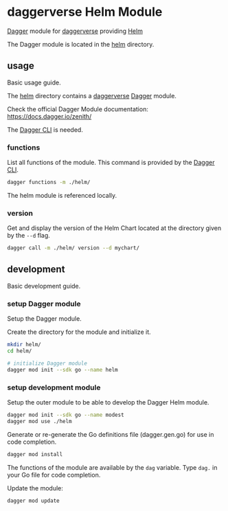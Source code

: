 # daggerverse Helm Module

[Dagger](https://dagger.io/) module for [daggerverse](https://daggerverse.dev/) providing [Helm](https://helm.sh/)

The Dagger module is located in the [helm](./helm/) directory.

## usage

Basic usage guide.

The [helm](./helm/) directory contains a [daggerverse](https://daggerverse.dev/) [Dagger](https://dagger.io/) module.

Check the official Dagger Module documentation: https://docs.dagger.io/zenith/

The [Dagger CLI](https://docs.dagger.io/cli) is needed.

### functions

List all functions of the module. This command is provided by the [Dagger CLI](https://docs.dagger.io/cli). 

```bash
dagger functions -m ./helm/
```

The helm module is referenced locally.

### version

Get and display the version of the Helm Chart located at the directory given by the `--d` flag.

```bash
dagger call -m ./helm/ version --d mychart/
```

## development

Basic development guide.

### setup Dagger module

Setup the Dagger module.

Create the directory for the module and initialize it.

```bash
mkdir helm/
cd helm/

# initialize Dagger module
dagger mod init --sdk go --name helm
```

### setup development module

Setup the outer module to be able to develop the Dagger Helm module.

```bash
dagger mod init --sdk go --name modest
dagger mod use ./helm
```

Generate or re-generate the Go definitions file (dagger.gen.go) for use in code completion.

```bash
dagger mod install
```

The functions of the module are available by the `dag` variable. Type `dag.` in your Go file for code completion.


Update the module:

```bash
dagger mod update
```
